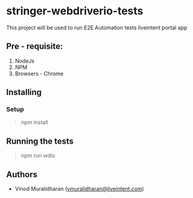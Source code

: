 # stringer-webdriverio-tests

This project will be used to run E2E Automation tests liveintent portal app

## Pre - requisite:

 1. NodeJs
 2. NPM
 4. Browsers - Chrome

## Installing

### Setup
> npm install

##  Running the tests

>  npm run wdio

## Authors

 - Vinod Muralidharan (vmuralidharan@liveintent.com)
